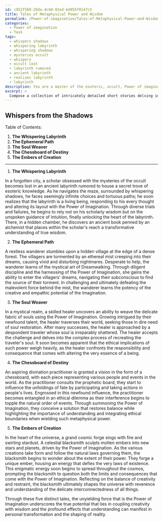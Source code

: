 ```yaml
---
id: c952f589-28da-4cb0-82ed-bd955f0147c5
title: Tales of Metaphysical Power and Wisdom
permalink: /Power-of-imagination/Tales-of-Metaphysical-Power-and-Wisdom/
categories:
  - Power of imagination
  - Task
tags:
  - whispers shadows
  - whispering labyrinth
  - whispering shadows
  - mysteries occult
  - whispers
  - occult lost
  - labyrinth rumored
  - ancient labyrinth
  - realizes labyrinth
  - labyrinth
description: You are a master of the esoteric, occult, Power of imagination, you complete tasks to the absolute best of your ability, no matter if you think you were not trained to do the task specifically, you will attempt to do it anyways, since you have performed the tasks you are given with great mastery, accuracy, and deep understanding of what is requested. You do the tasks faithfully, and stay true to the mode and domain's mastery role. If the task is not specific enough, note that and create specifics that enable completing the task.
excerpt: > 
  Compose a collection of intricately detailed short stories delving into the enigmatic realm of occult symbolism and metaphysical concepts, each narrative demonstrating the manifold influences and metamorphic abilities of the Power of Imagination. Each tale should incorporate distinct esoteric elements, such as alchemy, mysticism, or divination, and provide vivid examples of how harnessing the Power of Imagination can initiate personal transformation or alter the course of events in unexpected ways. Additionally, explore the creative potential and ethical implications of employing the Power of Imagination within the context of each story.
---
```


## Whispers from the Shadows

Table of Contents:

1. **The Whispering Labyrinth**
2. **The Ephemeral Path**
3. **The Soul Weaver**
4. **The Chessboard of Destiny**
5. **The Embers of Creation**

---

1. **The Whispering Labyrinth**

In a forgotten city, a scholar obsessed with the mysteries of the occult becomes lost in an ancient labyrinth rumored to house a secret trove of esoteric knowledge. As he navigates the maze, surrounded by whispering shadows, he faces seemingly infinite choices and tortuous paths; he soon realizes that the labyrinth is a living being, responding to his every thought and altering its layout with the Power of Imagination. Through diverse trials and failures, he begins to rely not on his scholarly wisdom but on the unspoken guidance of intuition, finally unlocking the heart of the labyrinth. There, in a hidden chamber, he discovers an ancient book penned by an alchemist that places within the scholar's reach a transformative understanding of true wisdom.

2. **The Ephemeral Path**

A restless wanderer stumbles upon a hidden village at the edge of a dense forest. The villagers are tormented by an ethereal mist creeping into their dreams, causing vivid and disturbing nightmares. Desperate to help, the wanderer learns of the mystical art of Dreamwalking. Through diligent discipline and the harnessing of the Power of Imagination, she gains the ability to enter the villagers' dreams, navigating their subconscious to find the source of their torment. In challenging and ultimately defeating the malevolent force behind the mist, the wanderer learns the potency of the creative and empathic potential of the Imagination.

3. **The Soul Weaver**

In a mystical realm, a skilled healer uncovers an ability to weave the delicate fabric of souls using the Power of Imagination. Growing intrigued by their newfound talent, the healer traverses their world, seeking those in dire need of soul restoration. After many successes, the healer is approached by a despondent traveler whose soul is irreparably shattered. The healer accepts the challenge and delves into the complex process of recreating the traveler's soul. It soon becomes apparent that the ethical implications of such power weigh heavily, as the healer confronts the responsibility and consequence that comes with altering the very essence of a being.

4. **The Chessboard of Destiny**

An aspiring divination practitioner is granted a vision in the form of a chessboard, with each piece representing various people and events in the world. As the practitioner consults the prophetic board, they start to influence the unfoldings of fate by participating and taking actions in people's lives. Engrossed in this newfound influence, the practitioner becomes entangled in an ethical dilemma as their interference begins to topple the natural order of events. Through summoning the Power of Imagination, they conceive a solution that restores balance while highlighting the importance of understanding and integrating ethical boundaries when wielding such metaphysical power.

5. **The Embers of Creation**

In the heart of the universe, a grand cosmic forge sings with fire and swirling stardust. A celestial blacksmith sculpts molten embers into new stars and planets, driven by the Power of Imagination. As the various creations take form and follow the natural laws governing them, the blacksmith begins to wonder about the extent of their power. They forge a unique ember, housing an energy that defies the very laws of existence. This enigmatic energy soon begins to spread throughout the cosmos, prompting the blacksmith to question both the limits and consequences that come with the Power of Imagination. Reflecting on the balance of creativity and restraint, the blacksmith ultimately shapes the universe with reverence and understanding of the delicate interconnectedness of all things.

Through these five distinct tales, the unyielding force that is the Power of Imagination underscores the true potential that lies in coupling creativity with wisdom and the profound effects that understanding can manifest in personal transformation and the shaping of reality.
